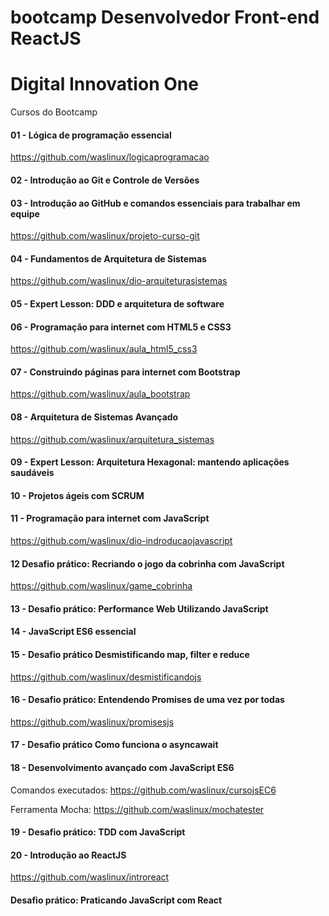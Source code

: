 ﻿# bootcamp Desenvolvedor Front-end ReactJS
# Digital Innovation One

Cursos do Bootcamp

#### 01 - Lógica de programação essencial

https://github.com/waslinux/logicaprogramacao

#### 02 - Introdução ao Git e Controle de Versões

#### 03 - Introdução ao GitHub e comandos essenciais para trabalhar em equipe

https://github.com/waslinux/projeto-curso-git

#### 04 - Fundamentos de Arquitetura de Sistemas

https://github.com/waslinux/dio-arquiteturasistemas 

#### 05 - Expert Lesson: DDD e arquitetura de software 

#### 06 - Programação para internet com HTML5 e CSS3

https://github.com/waslinux/aula_html5_css3

#### 07 - Construindo páginas para internet com Bootstrap

https://github.com/waslinux/aula_bootstrap

#### 08 - Arquitetura de Sistemas Avançado

https://github.com/waslinux/arquitetura_sistemas

#### 09 - Expert Lesson: Arquitetura Hexagonal: mantendo aplicações saudáveis

#### 10 - Projetos ágeis com SCRUM

#### 11 - Programação para internet com JavaScript 

https://github.com/waslinux/dio-indroducaojavascript    

#### 12 Desafio prático: Recriando o jogo da cobrinha com JavaScript

https://github.com/waslinux/game_cobrinha

#### 13 - Desafio prático: Performance Web Utilizando JavaScript

#### 14 - JavaScript ES6 essencial

#### 15 - Desafio prático Desmistificando map, filter e reduce

https://github.com/waslinux/desmistificandojs

#### 16 - Desafio prático: Entendendo Promises de uma vez por todas

https://github.com/waslinux/promisesjs

#### 17 - Desafio prático Como funciona o asyncawait

#### 18 - Desenvolvimento avançado com JavaScript ES6

Comandos executados: https://github.com/waslinux/cursojsEC6

Ferramenta Mocha: https://github.com/waslinux/mochatester

#### 19 - Desafio prático: TDD com JavaScript

#### 20 - Introdução ao ReactJS

https://github.com/waslinux/introreact

#### Desafio prático: Praticando JavaScript com React


